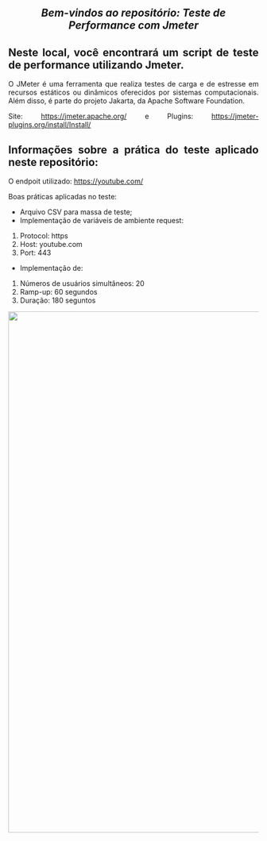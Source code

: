 <span align="center">

##  *Bem-vindos ao repositório: Teste de Performance com Jmeter*

</span>

<span align="justify">

## Neste local, você encontrará um script de teste de performance utilizando Jmeter.

O JMeter é uma ferramenta que realiza testes de carga e de estresse em recursos estáticos ou dinâmicos oferecidos por sistemas computacionais. Além disso, é parte do projeto Jakarta, da Apache Software Foundation.

Site: https://jmeter.apache.org/ e Plugins: https://jmeter-plugins.org/install/Install/

## Informações sobre a prática do teste aplicado neste repositório:

O endpoit utilizado: https://youtube.com/

Boas práticas aplicadas no teste:

- Arquivo CSV para massa de teste;
- Implementação de variáveis de ambiente request:

1. Protocol: https
2. Host: youtube.com
3. Port: 443

- Implementação de:

1. Números de usuários simultâneos: 20
2. Ramp-up: 60 segundos
3. Duração: 180 seguntos

</span>

<div align="center">
<img src="https://blog.onesaitplatform.com/wp-content/uploads/2022/06/header_jmeter.jpg" width="1050px" />
</div>
